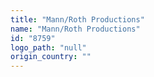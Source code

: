 ```yaml
---
title: "Mann/Roth Productions"
name: "Mann/Roth Productions"
id: "8759"
logo_path: "null"
origin_country: ""
---
```

